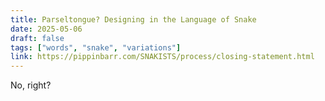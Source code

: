 ```yaml
---
title: Parseltongue? Designing in the Language of Snake
date: 2025-05-06
draft: false
tags: ["words", "snake", "variations"]
link: https://pippinbarr.com/SNAKISTS/process/closing-statement.html
---
```


No, right?